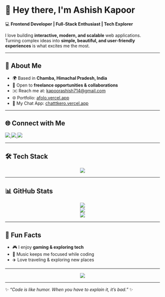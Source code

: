 # 👋 Hey there, I'm Ashish Kapoor  

💻 **Frontend Developer | Full-Stack Enthusiast | Tech Explorer**  

I love building **interactive, modern, and scalable** web applications.  
Turning complex ideas into **simple, beautiful, and user-friendly experiences** is what excites me the most.  

---

## 🚀 About Me  
- 🌍 Based in **Chamba, Himachal Pradesh, India**  
- 💼 Open to **freelance opportunities & collaborations**  
- ✉️ Reach me at: [kapoorashish714@gmail.com](mailto:kapoorashish714@gmail.com)  
- 🌐 Portfolio: [afolo.vercel.app](https://afolo.vercel.app/)  
- 💬 My Chat App: [chatttkero.vercel.app](https://chatttkero.vercel.app/)  

---

## 🌐 Connect with Me  
<p align="left">
  <a href="https://www.instagram.com/ashish_kapoor_1">
    <img src="https://img.shields.io/badge/Instagram-%23E4405F?logo=instagram&logoColor=white&style=for-the-badge" />
  </a>
  <a href="https://linkedin.com/in/ashish-kapoor-225535346">
    <img src="https://img.shields.io/badge/LinkedIn-%230077B5?logo=linkedin&logoColor=white&style=for-the-badge" />
  </a>
  <a href="mailto:kapoorashish714@gmail.com">
    <img src="https://img.shields.io/badge/Gmail-D14836?logo=gmail&logoColor=white&style=for-the-badge" />
  </a>
</p>  

---

## 🛠 Tech Stack  
<p align="center">
  <img src="https://skillicons.dev/icons?i=html,css,js,ts,react,next,tailwind,bootstrap,vite,threejs,nodejs,express,mongodb,mysql,vercel,netlify,git,github" />
</p>  

---

## 📊 GitHub Stats  
<div align="center">
  
  ![](https://github-readme-stats.vercel.app/api?username=Ashishkapoor1469&theme=tokyonight&hide_border=false&include_all_commits=true&count_private=true)  
  ![](https://nirzak-streak-stats.vercel.app/?user=Ashishkapoor1469&theme=tokyonight&hide_border=false)  
  ![](https://github-readme-stats.vercel.app/api/top-langs/?username=Ashishkapoor1469&theme=tokyonight&hide_border=false&layout=compact)  

</div>  

---

## 🎯 Fun Facts  
- 🎮 I enjoy **gaming & exploring tech**  
- 🎵 Music keeps me focused while coding  
- ✈️ Love traveling & exploring new places  

---

<p align="center">  
  <img src="https://visitcount.itsvg.in/api?id=Ashishkapoor1469&icon=6&color=12" />  
</p>  

---
✨ *“Code is like humor. When you have to explain it, it’s bad.”* ✨  
